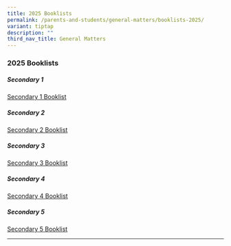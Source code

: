 ```yaml
---
title: 2025 Booklists
permalink: /parents-and-students/general-matters/booklists-2025/
variant: tiptap
description: ""
third_nav_title: General Matters
---
```

<h3>2025 Booklists</h3>
<h5>Secondary 1</h5>
<p><a href="https://www.serangoonsec.moe.edu.sg/files/Booklists/Booklists%202025/Serangoon_Sec_Sch_Booklist_2025_Sec_1.pdf" rel="noopener nofollow" target="_blank">Secondary 1 Booklist</a>
</p>
<h5>Secondary 2</h5>
<p><a href="https://www.serangoonsec.moe.edu.sg/files/Booklists/Booklists%202025/Serangoon_Sec_Sch_Booklist_2025_Sec_2.pdf" rel="noopener nofollow" target="_blank">Secondary 2 Booklist</a>
</p>
<h5>Secondary 3</h5>
<p><a href="https://www.serangoonsec.moe.edu.sg/files/Booklists/Booklists%202025/Serangoon_Sec_Sch_Booklist_2025_Sec_3.pdf" rel="noopener nofollow" target="_blank">Secondary 3 Booklist</a>
</p>
<h5>Secondary 4</h5>
<p><a href="/files/Booklists/Booklists%202025/Serangoon_Sec_Sch_Booklist_2025_Sec_4.pdf" rel="noopener noreferrer nofollow" target="_blank">Secondary 4 Booklist</a>
</p>
<h5>Secondary 5</h5>
<p><a href="https://www.serangoonsec.moe.edu.sg/files/Booklists/Booklists%202025/Serangoon_Sec_Sch_Booklist_2025_Sec_5.pdf" rel="noopener nofollow" target="_blank">Secondary 5 Booklist</a>
</p>
<hr>
<p></p>